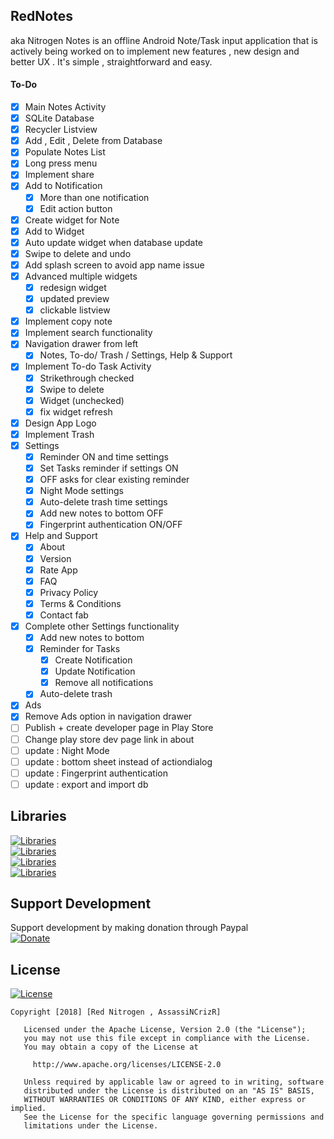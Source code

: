 ## RedNotes
aka Nitrogen Notes is an offline Android Note/Task input application that is actively being worked on to implement new features , new design and better UX . It's simple , straightforward and easy.


#### To-Do
- [x] Main Notes Activity
- [x] SQLite Database
- [x] Recycler Listview
- [x] Add , Edit , Delete from Database
- [x] Populate Notes List
- [x] Long press menu
- [x] Implement share
- [x] Add to Notification
  - [x] More than one notification
  - [x] Edit action button
- [x] Create widget for Note
- [x] Add to Widget
- [x] Auto update widget when database update
- [x] Swipe to delete and undo
- [x] Add splash screen to avoid app name issue
- [x] Advanced multiple widgets
  - [x] redesign widget
  - [x] updated preview
  - [x] clickable listview
- [x] Implement copy note
- [x] Implement search functionality
- [x] Navigation drawer from left
  - [x] Notes, To-do/ Trash / Settings, Help & Support
- [x] Implement To-do Task Activity
  - [x] Strikethrough checked
  - [x] Swipe to delete
  - [x] Widget (unchecked)
  - [x] fix widget refresh
- [x] Design App Logo
- [x] Implement Trash
- [x] Settings
  - [x] Reminder ON and time settings
  - [x] Set Tasks reminder if settings ON
  - [x] OFF asks for clear existing reminder
  - [x] Night Mode settings
  - [x] Auto-delete trash time settings
  - [x] Add new notes to bottom OFF
  - [x] Fingerprint authentication ON/OFF
- [x] Help and Support
  - [x] About
  - [x] Version
  - [x] Rate App
  - [x] FAQ
  - [x] Privacy Policy
  - [x] Terms & Conditions
  - [x] Contact fab
- [x] Complete other Settings functionality
  - [x] Add new notes to bottom
  - [x] Reminder for Tasks
    - [x] Create Notification
	- [x] Update Notification
	- [x] Remove all notifications
  - [x] Auto-delete trash
- [x] Ads
- [x] Remove Ads option in navigation drawer
- [ ] Publish + create developer page in Play Store
- [ ] Change play store dev page link in about
- [ ] update : Night Mode
- [ ] update : bottom sheet instead of actiondialog
- [ ] update : Fingerprint authentication
- [ ] update : export and import db

## Libraries
[![Libraries](https://img.shields.io/badge/com.miguelcatalan:materialsearchview-%201.4.0-green.svg)](https://github.com/MiguelCatalan/MaterialSearchView)<br>
[![Libraries](https://img.shields.io/badge/com.scottyab:rootbeer-lib%200.0.7-green.svg)](https://github.com/scottyab/rootbeer)<br>
[![Libraries](https://img.shields.io/badge/com.wdullaer:materialdatetimepicker-%203.6.3-green.svg)](https://github.com/wdullaer/MaterialDateTimePicker)<br>
[![Libraries](https://img.shields.io/badge/JitPack-jakebonk:notifyMe%201.0.0-green.svg)](https://jitpack.io/#jakebonk/NotifyMe)<br>

## Support Development
Support development by making donation through Paypal<br>
[![Donate](https://www.freepngimg.com/thumb/paypal_donate_button/6-2-paypal-donate-button-png-file-thumb.png)](https://www.paypal.com/cgi-bin/webscr?cmd=_donations&business=red.nitrogen.n2@gmail.com&lc=US&item_name=Donation+to+Red+Nitrogen+Saikat+Datta&no_note=0&cn=&currency_code=USD&bn=PP-DonationsBF:btn_donateCC_LG.gif:NonHosted)

## License
[![License](https://img.shields.io/badge/License-Apache%202.0-blue.svg)](https://opensource.org/licenses/Apache-2.0)<br>
```
Copyright [2018] [Red Nitrogen , AssassiNCrizR]

   Licensed under the Apache License, Version 2.0 (the "License");
   you may not use this file except in compliance with the License.
   You may obtain a copy of the License at

     http://www.apache.org/licenses/LICENSE-2.0

   Unless required by applicable law or agreed to in writing, software
   distributed under the License is distributed on an "AS IS" BASIS,
   WITHOUT WARRANTIES OR CONDITIONS OF ANY KIND, either express or implied.
   See the License for the specific language governing permissions and
   limitations under the License.
```

